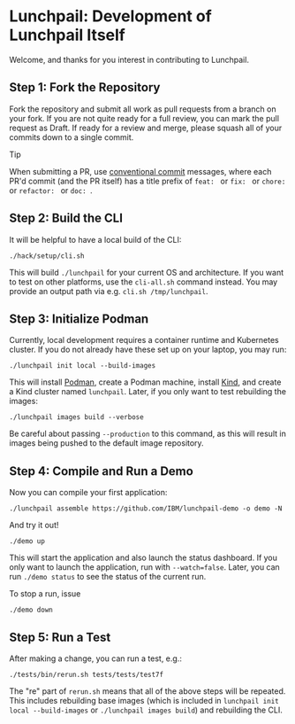 # Lunchpail: Development of Lunchpail Itself

Welcome, and thanks for you interest in contributing to Lunchpail. 

## Step 1: Fork the Repository

Fork the repository and submit all work as pull requests from a branch
on your fork. If you are not quite ready for a full review, you can
mark the pull request as Draft. If ready for a review and merge,
please squash all of your commits down to a single commit.

> [!TIP]
> When submitting a PR, use [conventional
> commit](https://www.conventionalcommits.org/en/v1.0.0/) messages,
> where each PR'd commit (and the PR itself) has a title prefix of
> `feat: ` or `fix: ` or `chore: ` or `refactor: ` or `doc: `.

## Step 2: Build the CLI

It will be helpful to have a local build of the CLI:

```shell
./hack/setup/cli.sh
```

This will build `./lunchpail` for your current OS and architecture. If
you want to test on other platforms, use the `cli-all.sh` command
instead. You may provide an output path via e.g. `cli.sh
/tmp/lunchpail`.

## Step 3: Initialize Podman

Currently, local development requires a container runtime and
Kubernetes cluster. If you do not already have these set up on your
laptop, you may run:

```shell
./lunchpail init local --build-images
```

This will install [Podman](https://podman.io/), create a Podman
machine, install [Kind](https://github.com/kubernetes-sigs/kind), and
create a Kind cluster named `lunchpail`. Later, if you only want to
test rebuilding the images:

```shell
./lunchpail images build --verbose
```

Be careful about passing `--production` to this command, as this will
result in images being pushed to the default image repository.

## Step 4: Compile and Run a Demo

Now you can compile your first application:

```shell
./lunchpail assemble https://github.com/IBM/lunchpail-demo -o demo -N
```

And try it out!

```shell
./demo up
```

This will start the application and also launch the status
dashboard. If you only want to launch the application, run with
`--watch=false`. Later, you can run `./demo status` to see the status
of the current run.

To stop a run, issue

```shell
./demo down
```

## Step 5: Run a Test

After making a change, you can run a test, e.g.:

```shell
./tests/bin/rerun.sh tests/tests/test7f
```

The "re" part of `rerun.sh` means that all of the above steps will be
repeated. This includes rebuilding base images (which is included in
`lunchpail init local --build-images` or `./lunchpail images build`)
and rebuilding the CLI.

